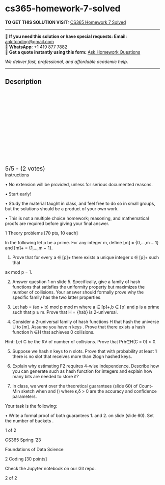 # cs365-homework-7-solved
**TO GET THIS SOLUTION VISIT:** [CS365 Homework 7 Solved](https://www.ankitcodinghub.com/product/cs365-spring-23-solved-4/)


---

📩 **If you need this solution or have special requests:** **Email:** ankitcoding@gmail.com  
📱 **WhatsApp:** +1 419 877 7882  
📄 **Get a quote instantly using this form:** [Ask Homework Questions](https://www.ankitcodinghub.com/services/ask-homework-questions/)

*We deliver fast, professional, and affordable academic help.*

---

<h2>Description</h2>



<div class="kk-star-ratings kksr-auto kksr-align-center kksr-valign-top" data-payload="{&quot;align&quot;:&quot;center&quot;,&quot;id&quot;:&quot;117906&quot;,&quot;slug&quot;:&quot;default&quot;,&quot;valign&quot;:&quot;top&quot;,&quot;ignore&quot;:&quot;&quot;,&quot;reference&quot;:&quot;auto&quot;,&quot;class&quot;:&quot;&quot;,&quot;count&quot;:&quot;2&quot;,&quot;legendonly&quot;:&quot;&quot;,&quot;readonly&quot;:&quot;&quot;,&quot;score&quot;:&quot;5&quot;,&quot;starsonly&quot;:&quot;&quot;,&quot;best&quot;:&quot;5&quot;,&quot;gap&quot;:&quot;4&quot;,&quot;greet&quot;:&quot;Rate this product&quot;,&quot;legend&quot;:&quot;5\/5 - (2 votes)&quot;,&quot;size&quot;:&quot;24&quot;,&quot;title&quot;:&quot;CS365 Homework 7 Solved&quot;,&quot;width&quot;:&quot;138&quot;,&quot;_legend&quot;:&quot;{score}\/{best} - ({count} {votes})&quot;,&quot;font_factor&quot;:&quot;1.25&quot;}">

<div class="kksr-stars">

<div class="kksr-stars-inactive">
            <div class="kksr-star" data-star="1" style="padding-right: 4px">


<div class="kksr-icon" style="width: 24px; height: 24px;"></div>
        </div>
            <div class="kksr-star" data-star="2" style="padding-right: 4px">


<div class="kksr-icon" style="width: 24px; height: 24px;"></div>
        </div>
            <div class="kksr-star" data-star="3" style="padding-right: 4px">


<div class="kksr-icon" style="width: 24px; height: 24px;"></div>
        </div>
            <div class="kksr-star" data-star="4" style="padding-right: 4px">


<div class="kksr-icon" style="width: 24px; height: 24px;"></div>
        </div>
            <div class="kksr-star" data-star="5" style="padding-right: 4px">


<div class="kksr-icon" style="width: 24px; height: 24px;"></div>
        </div>
    </div>

<div class="kksr-stars-active" style="width: 138px;">
            <div class="kksr-star" style="padding-right: 4px">


<div class="kksr-icon" style="width: 24px; height: 24px;"></div>
        </div>
            <div class="kksr-star" style="padding-right: 4px">


<div class="kksr-icon" style="width: 24px; height: 24px;"></div>
        </div>
            <div class="kksr-star" style="padding-right: 4px">


<div class="kksr-icon" style="width: 24px; height: 24px;"></div>
        </div>
            <div class="kksr-star" style="padding-right: 4px">


<div class="kksr-icon" style="width: 24px; height: 24px;"></div>
        </div>
            <div class="kksr-star" style="padding-right: 4px">


<div class="kksr-icon" style="width: 24px; height: 24px;"></div>
        </div>
    </div>
</div>


<div class="kksr-legend" style="font-size: 19.2px;">
            5/5 - (2 votes)    </div>
    </div>
Instructions

• No extension will be provided, unless for serious documented reasons.

• Start early!

• Study the material taught in class, and feel free to do so in small groups, but the solutions should be a product of your own work.

• This is not a multiple choice homework; reasoning, and mathematical proofs are required before giving your final answer.

1 Theory problems [70 pts, 10 each]

In the following let p be a prime. For any integer m, define [m] = {0,…,m − 1} and [m]+ = {1,…,m − 1}.

1. Prove that for every a ∈ [p]+ there exists a unique integer x ∈ [p]+ such that

ax mod p = 1.

2. Answer question 1 on slide 5. Specifically, give a family of hash functions that satisfies the uniformity property but maximizes the number of collisions. Your answer should formally prove why the specific family has the two latter properties.

3. Let hab = (ax + b) mod p mod m where a ∈ [p]+,b ∈ [p] and p is a prime such that p ≥ m. Prove that H = {hab} is 2-universal.

4. Consider a 2-universal family of hash functions H that hash the universe U to [m]. Assume you have n keys . Prove that there exists a hash function h ∈H that achieves 0 collisions.

Hint: Let C be the RV of number of collisions. Prove that Prh∈H(C = 0) &gt; 0.

5. Suppose we hash n keys to n slots. Prove that with probability at least 1 there is no slot that receives more than 2logn hashed keys.

6. Explain why estimating F2 requires 4-wise independence. Describe how you can generate such as hash function for integers and explain how many bits are needed to store it?

7. In class, we went over the theoretical guarantees (slide 60) of Count-Min sketch when and )) where ϵ,δ &gt; 0 are the accuracy and confidence parameters.

Your task is the following:

• Write a formal proof of both guarantees 1. and 2. on slide (slide 60). Set the number of buckets .

1 of 2

CS365 Spring ’23

Foundations of Data Science

2 Coding [30 points]

Check the Jupyter notebook on our Git repo.

2 of 2
